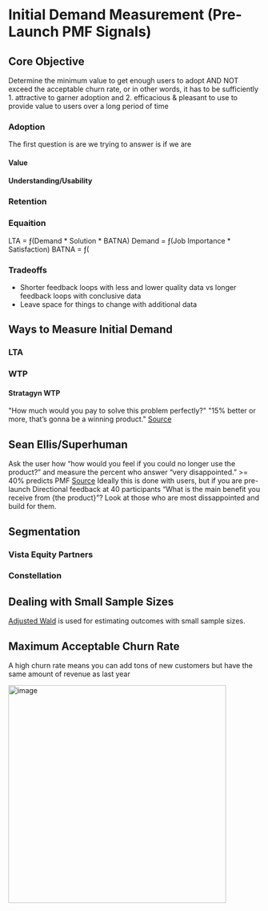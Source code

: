 # Initial Demand Measurement (Pre-Launch PMF Signals)
## Core Objective
Determine the minimum value to get enough users to adopt AND NOT exceed the acceptable churn rate, or in other words, it has to be sufficiently 1. attractive to garner adoption and 2. efficacious & pleasant to use to provide value to users over a long period of time
### Adoption
The first question is are we trying to answer is if we are
#### Value
#### Understanding/Usability

### Retention

### Equaition
LTA = ƒ(Demand * Solution * BATNA)
Demand = ƒ(Job Importance * Satisfaction)
BATNA = ƒ(
### Tradeoffs
+ Shorter feedback loops with less and lower quality data vs longer feedback loops with conclusive data
+ Leave space for things to change with additional data



## Ways to Measure Initial Demand 
### LTA
### WTP
#### Stratagyn WTP
"How much would you pay to solve this problem perfectly?"
"15% better or more, that’s gonna be a winning product."
[Source](https://agiledata.io/podcast/no-nonsense-agile-podcast/outcome-driven-innovation/)

## Sean Ellis/Superhuman
Ask the user how “how would you feel if you could no longer use the product?” and measure the percent who answer “very disappointed.” >= 40% predicts PMF [Source](https://review.firstround.com/how-superhuman-built-an-engine-to-find-producst-market-fit)
Ideally this is done with users, but if you are pre-launch
Directional feedback at 40 participants
“What is the main benefit you receive from {the product}”? Look at those who are most dissappointed and build for them.
## Segmentation
### Vista Equity Partners
### Constellation

## Dealing with Small Sample Sizes
[Adjusted Wald](https://measuringu.com/calculators/wald/) is used for estimating outcomes with small sample sizes.


## Maximum Acceptable Churn Rate
A high churn rate means you can add tons of new customers but have the same amount of revenue as last year

<img width="435" alt="image" src="https://user-images.githubusercontent.com/1085160/229171716-829a4173-9f57-4d2d-ac1f-ccbdcc4a7b52.png">

